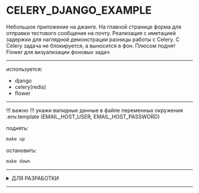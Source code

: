 # CELERY_DJANGO_EXAMPLE
Небольшое приложение на джанге. На главной странице форма для отправки тестового сообщения на почту. Реализация с иметацией задержки для наглядной демонстрации разницы работы с Celery. С Celery задача не блокируется, а выносится в фон. Плюсом поднят Flower для визуализации фоновых задач  

---

используется:
- django
- celery(redis)
- flower

---

!!! важно !!!
укажи валидные данные в файле переменных окружения .env.template (EMAIL_HOST_USER, EMAIL_HOST_PASSWORD)

поднять:
```makefile
make up
```
остановить:
```makefile
make down
```
---

<details><summary>ДЛЯ РАЗРАБОТКИ</summary>

Находясь в корне проекта - включи пре-коммит

  ```commandline
  pre-commit install
  pre-commit autoupdate
  ```

Проверь работоспособность

  ```commandline
  pre-commit run --all-files
  ```

</details>

---
